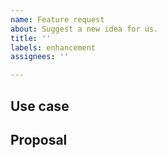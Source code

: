 ```yaml
---
name: Feature request
about: Suggest a new idea for us.
title: ''
labels: enhancement
assignees: ''

---
```


## Use case

<!--
     Please tell us the problem you are running into that led to you wanting
     a new feature.

     Is your feature request related to a problem? Please give a clear and
     concise description of what the problem is.
-->

## Proposal

<!--
     Briefly but precisely describe what you would like this package to be able to do.

     Consider attaching images showing what you are imagining.
-->
